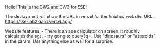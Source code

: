 Hello! This is the CW2 and CW3 for SSE!

The deployment will show the URL in vercel for the finished website.
URL: https://sse-lab2-liard.vercel.app/

Website features:
	- There is an age calculator on screen. It roughly calculates the age.
	- try going to <URL>query?q=<param>. Use "dinosaurs" or "asteroids" in the param. Use anything else as well for a surprise.
